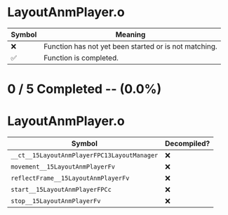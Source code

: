 # LayoutAnmPlayer.o
| Symbol | Meaning 
| ------------- | ------------- 
| :x: | Function has not yet been started or is not matching. 
| :white_check_mark: | Function is completed. 


# 0 / 5 Completed -- (0.0%)
# LayoutAnmPlayer.o
| Symbol | Decompiled? |
| ------------- | ------------- |
| `__ct__15LayoutAnmPlayerFPC13LayoutManager` | :x: |
| `movement__15LayoutAnmPlayerFv` | :x: |
| `reflectFrame__15LayoutAnmPlayerFv` | :x: |
| `start__15LayoutAnmPlayerFPCc` | :x: |
| `stop__15LayoutAnmPlayerFv` | :x: |
